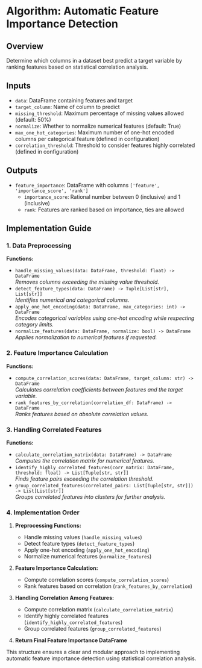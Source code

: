 # Algorithm: Automatic Feature Importance Detection

## Overview
Determine which columns in a dataset best predict a target variable by ranking features based on statistical correlation analysis.

## Inputs
- `data`: DataFrame containing features and target  
- `target_column`: Name of column to predict  
- `missing_threshold`: Maximum percentage of missing values allowed (default: 50%)  
- `normalize`: Whether to normalize numerical features (default: True)  
- `max_one_hot_categories`: Maximum number of one-hot encoded columns per categorical feature (defined in configuration)  
- `correlation_threshold`: Threshold to consider features highly correlated (defined in configuration)  

## Outputs
- `feature_importance`: DataFrame with columns `['feature', 'importance_score', 'rank']`  
  - `importance_score`: Rational number between 0 (inclusive) and 1 (inclusive)  
  - `rank`: Features are ranked based on importance, ties are allowed  

## Implementation Guide  

### 1. Data Preprocessing  
**Functions:**  
- `handle_missing_values(data: DataFrame, threshold: float) -> DataFrame`  
  *Removes columns exceeding the missing value threshold.*  
- `detect_feature_types(data: DataFrame) -> Tuple[List[str], List[str]]`  
  *Identifies numerical and categorical columns.*  
- `apply_one_hot_encoding(data: DataFrame, max_categories: int) -> DataFrame`  
  *Encodes categorical variables using one-hot encoding while respecting category limits.*  
- `normalize_features(data: DataFrame, normalize: bool) -> DataFrame`  
  *Applies normalization to numerical features if requested.*  

### 2. Feature Importance Calculation  
**Functions:**  
- `compute_correlation_scores(data: DataFrame, target_column: str) -> DataFrame`  
  *Calculates correlation coefficients between features and the target variable.*  
- `rank_features_by_correlation(correlation_df: DataFrame) -> DataFrame`  
  *Ranks features based on absolute correlation values.*  

### 3. Handling Correlated Features  
**Functions:**  
- `calculate_correlation_matrix(data: DataFrame) -> DataFrame`  
  *Computes the correlation matrix for numerical features.*  
- `identify_highly_correlated_features(corr_matrix: DataFrame, threshold: float) -> List[Tuple[str, str]]`  
  *Finds feature pairs exceeding the correlation threshold.*  
- `group_correlated_features(correlated_pairs: List[Tuple[str, str]]) -> List[List[str]]`  
  *Groups correlated features into clusters for further analysis.*  

### 4. Implementation Order  
1. **Preprocessing Functions:**  
   - Handle missing values (`handle_missing_values`)  
   - Detect feature types (`detect_feature_types`)  
   - Apply one-hot encoding (`apply_one_hot_encoding`)  
   - Normalize numerical features (`normalize_features`)  

2. **Feature Importance Calculation:**  
   - Compute correlation scores (`compute_correlation_scores`)  
   - Rank features based on correlation (`rank_features_by_correlation`)  

3. **Handling Correlation Among Features:**  
   - Compute correlation matrix (`calculate_correlation_matrix`)  
   - Identify highly correlated features (`identify_highly_correlated_features`)  
   - Group correlated features (`group_correlated_features`)  

4. **Return Final Feature Importance DataFrame**  

This structure ensures a clear and modular approach to implementing automatic feature importance detection using statistical correlation analysis.  

